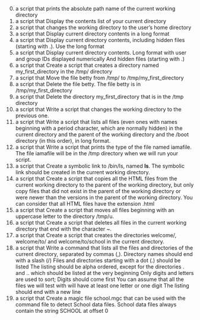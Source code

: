 0.  a script that prints the absolute path name of the current working directory
1.  a script that Display the contents list of your current directory
2.  a script that changes the working directory to the user’s home directory
3.  a  script that Display current directory contents in a long format
4.  a  script that Display current directory contents, including hidden files (starting with .). Use the long format
5. a  script that  Display current directory contents.
    Long format
    with user and group IDs displayed numerically
    And hidden files (starting with .)
6.  a  script that Create a script that creates a directory named my_first_directory in the /tmp/ directory
7.  a  script that Move the file betty from /tmp/ to /tmp/my_first_directory
8.  a  script that Delete the file betty.
    The file betty is in /tmp/my_first_directory
9. a  script that Delete the directory my_first_directory that is in the /tmp directory
10.   a  script that Write a script that changes the working directory to the previous one.
11.   a  script that Write a script that lists all files (even ones with names beginning with a period character, which are normally hidden) in the current directory and the parent of the working directory and the /boot directory (in this order), in long format.
12.   a  script that Write a script that prints the type of the file named iamafile. The file iamafile will be in the /tmp directory when we will run your script.
13.   a  script that Create a symbolic link to /bin/ls, named __ls__. The symbolic link should be created in the current working directory. 
14.   a  script that Create a script that copies all the HTML files from the current working directory to the parent of the working directory,                 but only copy files that did not exist in the parent of the working directory or were newer than the versions in the
 parent of the working directory.
You can consider that all HTML files have the extension .html
15.   a  script that Create a script that moves all files beginning with an uppercase letter to the directory /tmp/u.
16.   a  script that Create a script that deletes all files in the current working directory that end with the character ~.
17.   a  script that Create a script that creates the directories welcome/, welcome/to/ and welcome/to/school in the current directory.
18.   a  script that Write a command that lists all the files and directories of the current directory, separated by commas (,).
    Directory names should end with a slash (/)
    Files and directories starting with a dot (.) should be listed
    The listing should be alpha ordered, except for the directories . and .. which should be listed at the very beginning
    Only digits and letters are used to sort; Digits should come first
    You can assume that all the files we will test with will have at least one letter or one digit
    The listing should end with a new line
19.   a  script that Create a magic file school.mgc that can be used with the command file to detect School data files. School data files always contain the string SCHOOL at offset 0
